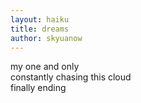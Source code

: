 ```yaml
---
layout: haiku
title: dreams
author: skyuanow
---
```


my one and only<br> 
constantly chasing this cloud<br> 
finally ending<br> 